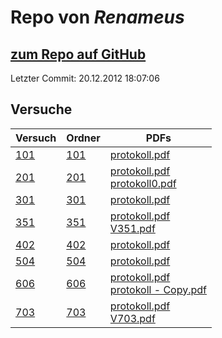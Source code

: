 # Repo von *Renameus*

## [zum Repo auf GitHub](https://github.com/Renameus/PhysikPraktikum1)

Letzter Commit: 20.12.2012 18:07:06

## Versuche

|       Versuch       |                                   Ordner                                   |                                                                                                                                                          PDFs                                                                                                                                                           |
|---------------------|----------------------------------------------------------------------------|-------------------------------------------------------------------------------------------------------------------------------------------------------------------------------------------------------------------------------------------------------------------------------------------------------------------------|
|[101](../versuch/101)|[101](https://github.com/Renameus/PhysikPraktikum1/tree/master/Versuche/101)|[protokoll.pdf](https://docs.google.com/viewer?url=https://raw.githubusercontent.com/Renameus/PhysikPraktikum1/master/Versuche/101/protokoll.pdf)                                                                                                                                                                        |
|[201](../versuch/201)|[201](https://github.com/Renameus/PhysikPraktikum1/tree/master/Versuche/201)|[protokoll.pdf](https://docs.google.com/viewer?url=https://raw.githubusercontent.com/Renameus/PhysikPraktikum1/master/Versuche/201/protokoll.pdf)<br/>[protokoll0.pdf](https://docs.google.com/viewer?url=https://raw.githubusercontent.com/Renameus/PhysikPraktikum1/master/Versuche/201/protokoll0.pdf)                |
|[301](../versuch/301)|[301](https://github.com/Renameus/PhysikPraktikum1/tree/master/Versuche/301)|[protokoll.pdf](https://docs.google.com/viewer?url=https://raw.githubusercontent.com/Renameus/PhysikPraktikum1/master/Versuche/301/protokoll.pdf)                                                                                                                                                                        |
|[351](../versuch/351)|[351](https://github.com/Renameus/PhysikPraktikum1/tree/master/Versuche/351)|[protokoll.pdf](https://docs.google.com/viewer?url=https://raw.githubusercontent.com/Renameus/PhysikPraktikum1/master/Versuche/351/protokoll.pdf)<br/>[V351.pdf](https://docs.google.com/viewer?url=https://raw.githubusercontent.com/Renameus/PhysikPraktikum1/master/Versuche/351/V351.pdf)                            |
|[402](../versuch/402)|[402](https://github.com/Renameus/PhysikPraktikum1/tree/master/Versuche/402)|[protokoll.pdf](https://docs.google.com/viewer?url=https://raw.githubusercontent.com/Renameus/PhysikPraktikum1/master/Versuche/402/protokoll.pdf)                                                                                                                                                                        |
|[504](../versuch/504)|[504](https://github.com/Renameus/PhysikPraktikum1/tree/master/Versuche/504)|[protokoll.pdf](https://docs.google.com/viewer?url=https://raw.githubusercontent.com/Renameus/PhysikPraktikum1/master/Versuche/504/protokoll.pdf)                                                                                                                                                                        |
|[606](../versuch/606)|[606](https://github.com/Renameus/PhysikPraktikum1/tree/master/Versuche/606)|[protokoll.pdf](https://docs.google.com/viewer?url=https://raw.githubusercontent.com/Renameus/PhysikPraktikum1/master/Versuche/606/protokoll.pdf)<br/>[protokoll - Copy.pdf](https://docs.google.com/viewer?url=https://raw.githubusercontent.com/Renameus/PhysikPraktikum1/master/Versuche/606/protokoll%20-%20Copy.pdf)|
|[703](../versuch/703)|[703](https://github.com/Renameus/PhysikPraktikum1/tree/master/Versuche/703)|[protokoll.pdf](https://docs.google.com/viewer?url=https://raw.githubusercontent.com/Renameus/PhysikPraktikum1/master/Versuche/703/protokoll.pdf)<br/>[V703.pdf](https://docs.google.com/viewer?url=https://raw.githubusercontent.com/Renameus/PhysikPraktikum1/master/Versuche/703/V703.pdf)                            |
